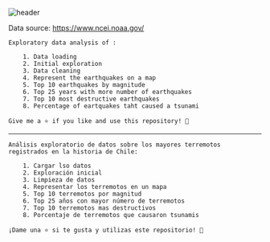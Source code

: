 
![header](https://github.com/DataCiriano/Data-Analysis-Python/assets/147123439/216c62c3-fc00-4cac-a811-807d4126c551)

Data source: https://www.ncei.noaa.gov/

	Exploratory data analysis of :

		1. Data loading
		2. Initial exploration
		3. Data cleaning
		4. Represent the earthquakes on a map
		5. Top 10 earthquakes by magnitude
		6. Top 25 years with more number of earthquakes
		7. Top 10 most destructive earthquakes
		8. Percentage of eartquakes taht caused a tsunami
	
	Give me a ⭐️ if you like and use this repository! 👏

----------------------------------------------------------------------------------------------------

	Análisis exploratorio de datos sobre los mayores terremotos registrados en la historia de Chile:

		1. Cargar lso datos
		2. Exploración inicial
		3. Limpieza de datos
		4. Representar los terremotos en un mapa
		5. Top 10 terremotos por magnitud
		6. Top 25 años con mayor número de terremotos
		7. Top 10 terremotos mas destructivos
		8. Porcentaje de terremotos que causaron tsunamis
	
	¡Dame una ⭐️ si te gusta y utilizas este repositorio! 👏


